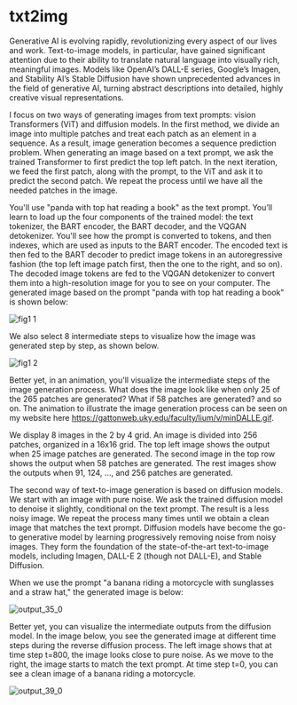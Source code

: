 # txt2img
Generative AI is evolving rapidly, revolutionizing every aspect of our lives and work. Text-to-image models, in particular, have gained significant attention due to their ability to translate natural language into visually rich, meaningful images. Models like OpenAI’s DALL-E series, Google’s Imagen, and Stability AI’s Stable Diffusion have shown unprecedented advances in the field of generative AI, turning abstract descriptions into detailed, highly creative visual representations.

I focus on two ways of generating images from text prompts: vision Transformers (ViT) and diffusion models. In the first method, we divide an image into multiple patches and treat each patch as an element in a sequence. As a result, image generation becomes a sequence prediction problem. When generating an image based on a text prompt, we ask the trained Transformer to first predict the top left patch. In the next iteration, we feed the first patch, along with the prompt, to the ViT and ask it to predict the second patch. We repeat the process until we have all the needed patches in the image.

You'll use "panda with top hat reading a book" as the text prompt. You’ll learn to load up the four components of the trained model: the text tokenizer, the BART encoder, the BART decoder, and the VQGAN detokenizer. You'll see how the prompt is converted to tokens, and then indexes, which are used as inputs to the BART encoder. The encoded text is then fed to the BART decoder to predict image tokens in an autoregressive fashion (the top left image patch first, then the one to the right, and so on). The decoded image tokens are fed to the VQGAN detokenizer to convert them into a high-resolution image for you to see on your computer.
The generated image based on the prompt "panda with top hat reading a book" is shown below:

![fig1 1](https://github.com/user-attachments/assets/168bcde4-498b-49a5-a83d-145c408ddc1b)

We also select 8 intermediate steps to visualize how the image was generated step by step, as shown below.

![fig1 2](https://github.com/user-attachments/assets/c302b833-7419-4187-9517-b9d5ba640a77)


Better yet, in an animation, you'll visualize the intermediate steps of the image generation process. What does the image look like when only 25 of the 265 patches are generated? What if 58 patches are generated? and so on. The animation to illustrate the image generation process can be seen on my website here https://gattonweb.uky.edu/faculty/lium/v/minDALLE.gif.

We display 8 images in the 2 by 4 grid. An image is divided into 256 patches, organized in a 16x16 grid. The top left image shows the output when 25 image patches are generated. The second image in the top row shows the output when 58 patches are generated. The rest images show the outputs when 91, 124, ..., and 256 patches are generated.

The second way of text-to-image generation is based on diffusion models. We start with an image with pure noise. We ask the trained diffusion model to denoise it slightly, conditional on the text prompt. The result is a less noisy image. We repeat the process many times until we obtain a clean image that matches the text prompt. Diffusion models have become the go-to generative model by learning progressively removing noise from noisy images. They form the foundation of the state-of-the-art text-to-image models, including Imagen, DALL-E 2 (though not DALL-E), and Stable Diffusion.

When we use the prompt "a banana riding a motorcycle with sunglasses and a straw hat," the generated image is below:

![output_35_0](https://github.com/user-attachments/assets/7fe6ab46-c18a-415a-98ed-9e9adfa7e86b)

Better yet, you can visualize the intermediate outputs from the diffusion model. In the image below, you see the generated image at different time steps during the reverse diffusion process. The left image shows that at time step t=800, the image looks close to pure noise. As we move to the right, the image starts to match the text prompt. At time step t=0, you can see a clean image of a banana riding a motorcycle. 

![output_39_0](https://github.com/user-attachments/assets/94f27794-f5c3-45e5-8f59-18c2356057b4)


